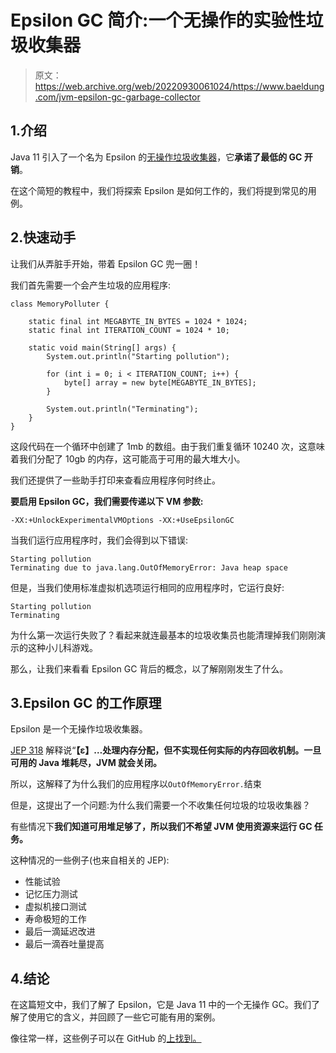 # Epsilon GC 简介:一个无操作的实验性垃圾收集器

> 原文：<https://web.archive.org/web/20220930061024/https://www.baeldung.com/jvm-epsilon-gc-garbage-collector>

## 1.介绍

Java 11 引入了一个名为 Epsilon 的[无操作垃圾收集器](https://web.archive.org/web/20220628163455/https://openjdk.java.net/jeps/318)，它**承诺了最低的 GC 开销**。

在这个简短的教程中，我们将探索 Epsilon 是如何工作的，我们将提到常见的用例。

## 2.快速动手

让我们从弄脏手开始，带着 Epsilon GC 兜一圈！

我们首先需要一个会产生垃圾的应用程序:

```
class MemoryPolluter {

    static final int MEGABYTE_IN_BYTES = 1024 * 1024;
    static final int ITERATION_COUNT = 1024 * 10;

    static void main(String[] args) {
        System.out.println("Starting pollution");

        for (int i = 0; i < ITERATION_COUNT; i++) {
            byte[] array = new byte[MEGABYTE_IN_BYTES];
        }

        System.out.println("Terminating");
    }
}
```

这段代码在一个循环中创建了 1mb 的数组。由于我们重复循环 10240 次，这意味着我们分配了 10gb 的内存，这可能高于可用的最大堆大小。

我们还提供了一些助手打印来查看应用程序何时终止。

**要启用 Epsilon GC，我们需要传递以下 VM 参数:**

```
-XX:+UnlockExperimentalVMOptions -XX:+UseEpsilonGC
```

当我们运行应用程序时，我们会得到以下错误:

```
Starting pollution
Terminating due to java.lang.OutOfMemoryError: Java heap space
```

但是，当我们使用标准虚拟机选项运行相同的应用程序时，它运行良好:

```
Starting pollution
Terminating
```

为什么第一次运行失败了？看起来就连最基本的垃圾收集员也能清理掉我们刚刚演示的这种小儿科游戏。

那么，让我们来看看 Epsilon GC 背后的概念，以了解刚刚发生了什么。

## 3.Epsilon GC 的工作原理

Epsilon 是一个无操作垃圾收集器。

[JEP 318](https://web.archive.org/web/20220628163455/https://openjdk.java.net/jeps/318) 解释说“**【ε】…处理内存分配，但不实现任何实际的内存回收机制。一旦可用的 Java 堆耗尽，JVM 就会关闭。**

所以，这解释了为什么我们的应用程序以`OutOfMemoryError.`结束

但是，这提出了一个问题:为什么我们需要一个不收集任何垃圾的垃圾收集器？

有些情况下**我们知道可用堆足够了，所以我们不希望 JVM 使用资源来运行 GC 任务。**

这种情况的一些例子(也来自相关的 JEP):

*   性能试验
*   记忆压力测试
*   虚拟机接口测试
*   寿命极短的工作
*   最后一滴延迟改进
*   最后一滴吞吐量提高

## 4.结论

在这篇短文中，我们了解了 Epsilon，它是 Java 11 中的一个无操作 GC。我们了解了使用它的含义，并回顾了一些它可能有用的案例。

像往常一样，这些例子可以在 GitHub 的[上找到。](https://web.archive.org/web/20220628163455/https://github.com/eugenp/tutorials/tree/master/core-java-modules/core-java-11)